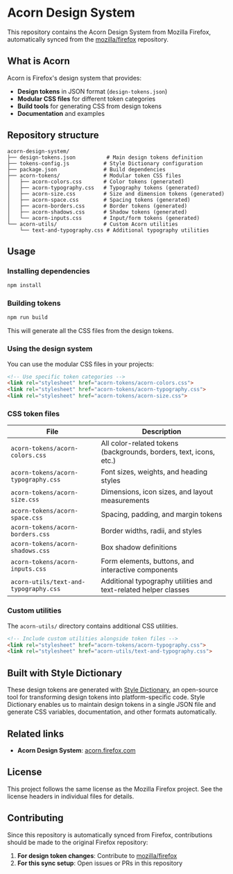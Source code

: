 # Acorn Design System

This repository contains the Acorn Design System from Mozilla Firefox, automatically synced from the [mozilla/firefox](https://github.com/mozilla/firefox) repository.

## What is Acorn

Acorn is Firefox's design system that provides:
- **Design tokens** in JSON format (`design-tokens.json`)
- **Modular CSS files** for different token categories
- **Build tools** for generating CSS from design tokens
- **Documentation** and examples

## Repository structure

```
acorn-design-system/
├── design-tokens.json          # Main design tokens definition
├── tokens-config.js           # Style Dictionary configuration
├── package.json               # Build dependencies
├── acorn-tokens/              # Modular token CSS files
│   ├── acorn-colors.css       # Color tokens (generated)
│   ├── acorn-typography.css   # Typography tokens (generated)
│   ├── acorn-size.css         # Size and dimension tokens (generated)
│   ├── acorn-space.css        # Spacing tokens (generated)
│   ├── acorn-borders.css      # Border tokens (generated)
│   ├── acorn-shadows.css      # Shadow tokens (generated)
│   └── acorn-inputs.css       # Input/form tokens (generated)
└── acorn-utils/               # Custom Acorn utilities
    └── text-and-typography.css # Additional typography utilities
```

## Usage

### Installing dependencies

```bash
npm install
```

### Building tokens

```bash
npm run build
```

This will generate all the CSS files from the design tokens.

### Using the design system

You can use the modular CSS files in your projects:

```html
<!-- Use specific token categories -->
<link rel="stylesheet" href="acorn-tokens/acorn-colors.css">
<link rel="stylesheet" href="acorn-tokens/acorn-typography.css">
<link rel="stylesheet" href="acorn-tokens/acorn-size.css">
```

### CSS token files

| File | Description |
|------|-------------|
| `acorn-tokens/acorn-colors.css` | All color-related tokens (backgrounds, borders, text, icons, etc.) |
| `acorn-tokens/acorn-typography.css` | Font sizes, weights, and heading styles |
| `acorn-tokens/acorn-size.css` | Dimensions, icon sizes, and layout measurements |
| `acorn-tokens/acorn-space.css` | Spacing, padding, and margin tokens |
| `acorn-tokens/acorn-borders.css` | Border widths, radii, and styles |
| `acorn-tokens/acorn-shadows.css` | Box shadow definitions |
| `acorn-tokens/acorn-inputs.css` | Form elements, buttons, and interactive components |
| `acorn-utils/text-and-typography.css` | Additional typography utilities and text-related helper classes |

### Custom utilities

The `acorn-utils/` directory contains additional CSS utilities.

```html
<!-- Include custom utilities alongside token files -->
<link rel="stylesheet" href="acorn-tokens/acorn-typography.css">
<link rel="stylesheet" href="acorn-utils/text-and-typography.css">
```

## Built with Style Dictionary

These design tokens are generated with [Style Dictionary](https://github.com/amzn/style-dictionary), an open-source tool for transforming design tokens into platform-specific code. Style Dictionary enables us to maintain design tokens in a single JSON file and generate CSS variables, documentation, and other formats automatically.

## Related links

- **Acorn Design System**: [acorn.firefox.com](https://acorn.firefox.com/)

## License

This project follows the same license as the Mozilla Firefox project. See the license headers in individual files for details.

## Contributing

Since this repository is automatically synced from Firefox, contributions should be made to the original Firefox repository:

1. **For design token changes**: Contribute to [mozilla/firefox](https://github.com/mozilla/firefox)
2. **For this sync setup**: Open issues or PRs in this repository


